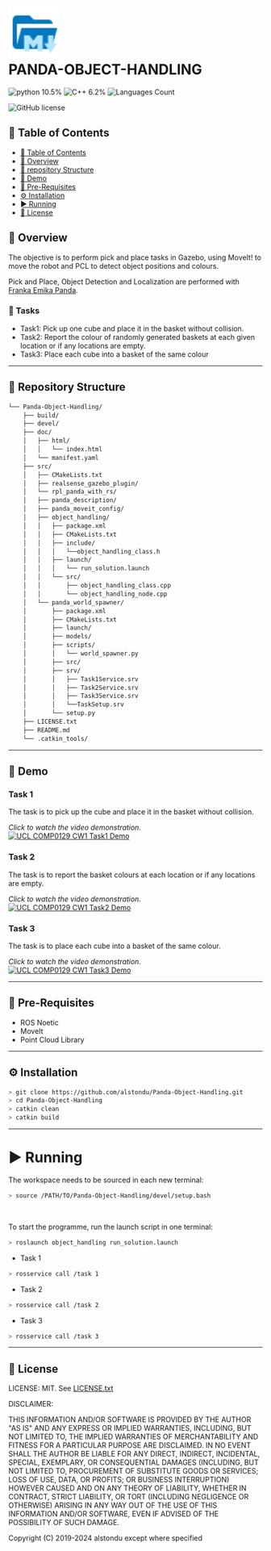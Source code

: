 <div align="left">
<h1 align="left">
<img src="https://raw.githubusercontent.com/PKief/vscode-material-icon-theme/ec559a9f6bfd399b82bb44393651661b08aaf7ba/icons/folder-markdown-open.svg" width="100" />
<br>PANDA-OBJECT-HANDLING</h1>

<p align="left">
    
![python 10.5%](https://img.shields.io/badge/python-10.5%25-blue?style=flat-square)
![C++ 6.2%](https://img.shields.io/badge/C++-6.2%25-blue?style=flat-square)
![Languages Count](https://img.shields.io/github/languages/count/alstondu/Panda-Object-Handling?style=flat-square)

</p>
<img src="https://img.shields.io/github/license/alstondu/Panda-Object-Handling?style=flat-square&color=5D6D7E" alt="GitHub license" />

## 📖 Table of Contents
- [📖 Table of Contents](#-table-of-contents)
- [📍 Overview](#-overview)
- [📂 repository Structure](#-repository-structure)
- [🤖 Demo](#-demo)
- [🚀 Pre-Requisites](#-pre-requisites)
- [⚙️ Installation](#️-installation)
- [► Running](#-running)
- [📄 License](#-license)


## 📍 Overview

The objective is to perform pick and place tasks in Gazebo, using MoveIt!
to move the robot and PCL to detect object positions and colours.

Pick and Place, Object Detection and Localization are performed with [Franka Emika Panda](https://franka.de/).

### 🚀 Tasks
+ Task1: Pick up one cube and place it in the basket without collision.
+ Task2: Report the colour of randomly generated baskets at each given location or if any locations are empty.
+ Task3: Place each cube into a basket of the same colour

---
## 📂 Repository Structure

```sh
└── Panda-Object-Handling/
    ├── build/
    ├── devel/
    ├── doc/
    │   ├── html/
    │   │   └── index.html
    │   └── manifest.yaml
    ├── src/
    │   ├── CMakeLists.txt
    │   ├── realsense_gazebo_plugin/
    │   └── rpl_panda_with_rs/
    │   ├── panda_description/
    │   ├── panda_moveit_config/
    │   ├── object_handling/
    │   │   ├── package.xml
    │   │   ├── CMakeLists.txt
    │   │   ├── include/
    │   │   │   └──object_handling_class.h
    │   │   ├── launch/
    │   │   │   └── run_solution.launch
    │   │   └── src/
    │   │       ├── object_handling_class.cpp
    │   │       └── object_handling_node.cpp
    │   └── panda_world_spawner/
    │       ├── package.xml
    │       ├── CMakeLists.txt
    │       ├── launch/
    │       ├── models/
    │       ├── scripts/
    │       │   └── world_spawner.py
    │       ├── src/
    │       ├── srv/
    │       │   ├── Task1Service.srv
    │       │   ├── Task2Service.srv
    │       │   ├── Task3Service.srv
    │       │   └──TaskSetup.srv
    │       └── setup.py
    ├── LICENSE.txt
    ├── README.md
    └── .catkin_tools/
```

---
## 🤖 Demo
### Task 1
The task is to pick up the cube and place it in the basket without collision.

*Click to watch the video demonstration.*
[![UCL COMP0129 CW1 Task1 Demo](https://img.youtube.com/vi/x9lzZYu5evA/maxresdefault.jpg)](https://youtu.be/x9lzZYu5evA?si=-7IbD1lFVUl6R-C1 "UCL COMP0129 CW1 Task1 Demo")

### Task 2
The task is to report the basket colours at each location or if any locations are empty.

*Click to watch the video demonstration.*
[![UCL COMP0129 CW1 Task2 Demo](https://img.youtube.com/vi/eL6g-Ro2v_U/maxresdefault.jpg)](https://youtu.be/eL6g-Ro2v_U "UCL COMP0129 CW1 Task2 Demo")

### Task 3
The task is to place each cube into a basket of the same colour.

*Click to watch the video demonstration.*
[![UCL COMP0129 CW1 Task3 Demo](https://img.youtube.com/vi/Xb1QOhp2of8/maxresdefault.jpg)](https://youtu.be/Xb1QOhp2of8 "UCL COMP0129 CW1 Task3 Demo")

---
## 🚀 Pre-Requisites
+ ROS Noetic
+ MoveIt
+ Point Cloud Library

---
## ⚙️ Installation
```bash
> git clone https://github.com/alstondu/Panda-Object-Handling.git
> cd Panda-Object-Handling
> catkin clean
> catkin build
```

---
# ► Running
The workspace needs to be sourced in each new terminal:
```bash
> source /PATH/TO/Panda-Object-Handling/devel/setup.bash
```
<br>

To start the programme, run the launch script in one terminal:
```bash
> roslaunch object_handling run_solution.launch
```
+ Task 1
```bash
> rosservice call /task 1
```
+ Task 2
```bash
> rosservice call /task 2
```
+ Task 3
```bash
> rosservice call /task 3
```

---
## 📄 License
LICENSE: MIT.  See [LICENSE.txt](LICENSE.txt)

DISCLAIMER:

THIS INFORMATION AND/OR SOFTWARE IS PROVIDED BY THE AUTHOR "AS IS" AND ANY
EXPRESS OR IMPLIED WARRANTIES, INCLUDING, BUT NOT LIMITED TO, THE IMPLIED
WARRANTIES OF MERCHANTABILITY AND FITNESS FOR A PARTICULAR PURPOSE ARE
DISCLAIMED. IN NO EVENT SHALL THE AUTHOR BE LIABLE FOR ANY DIRECT, INDIRECT,
INCIDENTAL, SPECIAL, EXEMPLARY, OR CONSEQUENTIAL DAMAGES (INCLUDING, BUT NOT
LIMITED TO, PROCUREMENT OF SUBSTITUTE GOODS OR SERVICES; LOSS OF USE, DATA, OR
PROFITS; OR BUSINESS INTERRUPTION) HOWEVER CAUSED AND ON ANY THEORY OF
LIABILITY, WHETHER IN CONTRACT, STRICT LIABILITY, OR TORT (INCLUDING NEGLIGENCE
OR OTHERWISE) ARISING IN ANY WAY OUT OF THE USE OF THIS INFORMATION AND/OR
SOFTWARE, EVEN IF ADVISED OF THE POSSIBILITY OF SUCH DAMAGE.

Copyright (C) 2019-2024 alstondu except where specified
